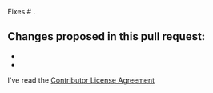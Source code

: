 Fixes # .

Changes proposed in this pull request:
- 
- 
- 

I've read the [Contributor License Agreement](/CONTRIBUTING.md#contributor-license-agreement)